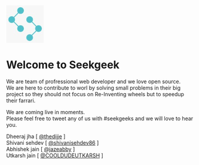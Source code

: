 ![SeekGeeks](assets/logo/seekgeeks.jpeg)
# Welcome to Seekgeek

We are team of profressional web developer and we love open source.  
We are here to contribute to worl by solving small problems in their big project so they should not focus on Re-Inventing wheels but to speedup their farrari.  

We are coming live in moments.  
Please feel free to tweet any of us with #seekgeeks and we will love to hear you.  

Dheeraj jha [ [@thedijje](https://twitter.com/thedijje) ]  
Shivani sehdev [ [@shivanisehdev86](https://twitter.com/shivanisehdev86) ]  
Abhishek jain [ [@jazeabby](https://twitter.com/jazeabby) ]  
Utkarsh jain [ [@COOLDUDEUTKARSH](https://twitter.com/COOLDUDEUTKARSH) ]  
